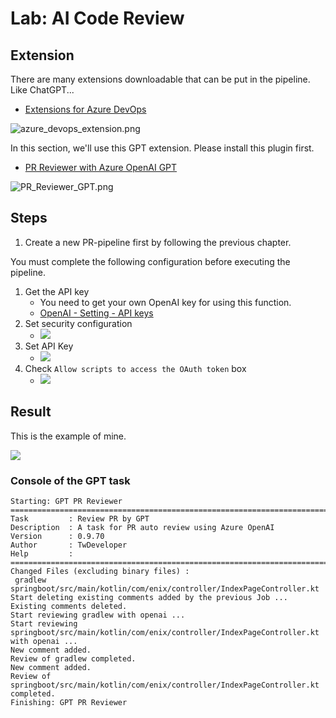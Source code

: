 # Lab: AI Code Review

## Extension

There are many extensions downloadable that can be put in the pipeline.
Like ChatGPT...

* [Extensions for Azure DevOps](https://marketplace.visualstudio.com/azuredevops)

![azure_devops_extension.png](azure_devops_extension.png)

In this section, we'll use this GPT extension.
Please install this plugin first.

* [PR Reviewer with Azure OpenAI GPT](https://marketplace.visualstudio.com/items?itemName=tw-developer.GPTPRReviewer)

![PR_Reviewer_GPT.png](PR_Reviewer_GPT.png)

## Steps

1. Create a new PR-pipeline first by following the previous chapter.

You must complete the following configuration before executing the pipeline.

1. Get the API key
    - You need to get your own OpenAI key for using this function.
    - [OpenAI - Setting - API keys](https://platform.openai.com/settings/organization/api-keys)
2. Set security configuration
    - ![](https://hackmd.io/_uploads/Bk-9FgmnR.png)
3. Set API Key
    - ![](https://hackmd.io/_uploads/SkyROgQhR.png)
4. Check `Allow scripts to access the OAuth token` box
    - ![](https://hackmd.io/_uploads/SytNteQ3A.png)

## Result

This is the example of mine.

![](CodeReviewMessage.png)

### Console of the GPT task

```plain text
Starting: GPT PR Reviewer 
==============================================================================
Task         : Review PR by GPT
Description  : A task for PR auto review using Azure OpenAI
Version      : 0.9.70
Author       : TwDeveloper
Help         : 
==============================================================================
Changed Files (excluding binary files) : 
 gradlew
springboot/src/main/kotlin/com/enix/controller/IndexPageController.kt
Start deleting existing comments added by the previous Job ...
Existing comments deleted.
Start reviewing gradlew with openai ...
Start reviewing springboot/src/main/kotlin/com/enix/controller/IndexPageController.kt with openai ...
New comment added.
Review of gradlew completed.
New comment added.
Review of springboot/src/main/kotlin/com/enix/controller/IndexPageController.kt completed.
Finishing: GPT PR Reviewer
```